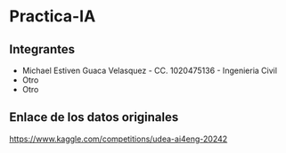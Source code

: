 # Practica-IA
## Integrantes
* Michael Estiven Guaca Velasquez - CC. 1020475136 - Ingenieria Civil
* Otro
* Otro
## Enlace de los datos originales
https://www.kaggle.com/competitions/udea-ai4eng-20242
